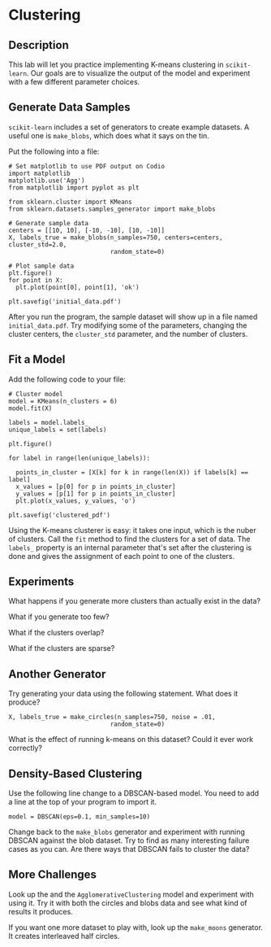 # Clustering

## Description

This lab will let you practice implementing K-means clustering in `scikit-learn`. Our goals are to visualize the output of the model and experiment with a few different parameter choices.

## Generate Data Samples

`scikit-learn` includes a set of generators to create example datasets. A useful one is `make_blobs`, which does what it says on the tin.

Put the following into a file:

```
# Set matplotlib to use PDF output on Codio
import matplotlib
matplotlib.use('Agg')
from matplotlib import pyplot as plt

from sklearn.cluster import KMeans
from sklearn.datasets.samples_generator import make_blobs

# Generate sample data
centers = [[10, 10], [-10, -10], [10, -10]]
X, labels_true = make_blobs(n_samples=750, centers=centers, cluster_std=2.0,
                            random_state=0)

# Plot sample data
plt.figure()
for point in X:
  plt.plot(point[0], point[1], 'ok')

plt.savefig('initial_data.pdf')
```

After you run the program, the sample dataset will show up in a file named `initial_data.pdf`. Try modifying some of the parameters, changing the cluster centers, the `cluster_std` parameter, and the number of clusters.

## Fit a Model

Add the following code to your file:

```
# Cluster model
model = KMeans(n_clusters = 6)
model.fit(X)

labels = model.labels_
unique_labels = set(labels)

plt.figure()

for label in range(len(unique_labels)):
 
  points_in_cluster = [X[k] for k in range(len(X)) if labels[k] == label]
  x_values = [p[0] for p in points_in_cluster]
  y_values = [p[1] for p in points_in_cluster]
  plt.plot(x_values, y_values, 'o')

plt.savefig('clustered_pdf')
```

Using the K-means clusterer is easy: it takes one input, which is the nuber of clusters. Call the `fit` method to find the clusters for a set of data. The `labels_` property is an internal parameter that's set after the clustering is done and gives the assignment of each point to one of the clusters.

## Experiments

What happens if you generate more clusters than actually exist in the data?

What if you generate too few?

What if the clusters overlap?

What if the clusters are sparse?


## Another Generator

Try generating your data using the following statement. What does it produce?

```
X, labels_true = make_circles(n_samples=750, noise = .01,
                            random_state=0)
```

What is the effect of running k-means on this dataset? Could it ever work correctly?


## Density-Based Clustering

Use the following line change to a DBSCAN-based model. You need to add a line at the top of your program to import it.

```
model = DBSCAN(eps=0.1, min_samples=10)
```

Change back to the `make_blobs` generator and experiment with running DBSCAN against the blob dataset. Try to find as many interesting failure cases as you can. Are there ways that DBSCAN fails to cluster the data?

## More Challenges

Look up the and the `AgglomerativeClustering` model and experiment with using it. Try it with both the circles and blobs data and see what kind of results it produces.

If you want one more dataset to play with, look up the `make_moons` generator. It creates interleaved half circles.
